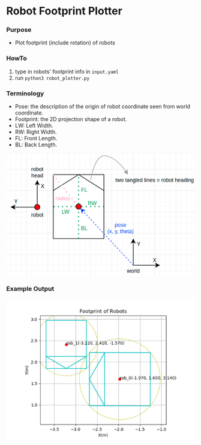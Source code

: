 # Robot Footprint Plotter

### Purpose
- Plot footprint (include rotation) of robots

### HowTo
1. type in robots' footprint info in `input.yaml`
2. run `python3 robot_plotter.py`

### Terminology
- Pose: the description of the origin of robot coordinate seen from world coordinate.
- Footprint: the 2D projection shape of a robot.
- LW: Left Width.
- RW: Right Width.
- FL: Front Length.
- BL: Back Length.

![terminology](./picture/terminology.png)

### Example Output
![example](./picture/example.png)